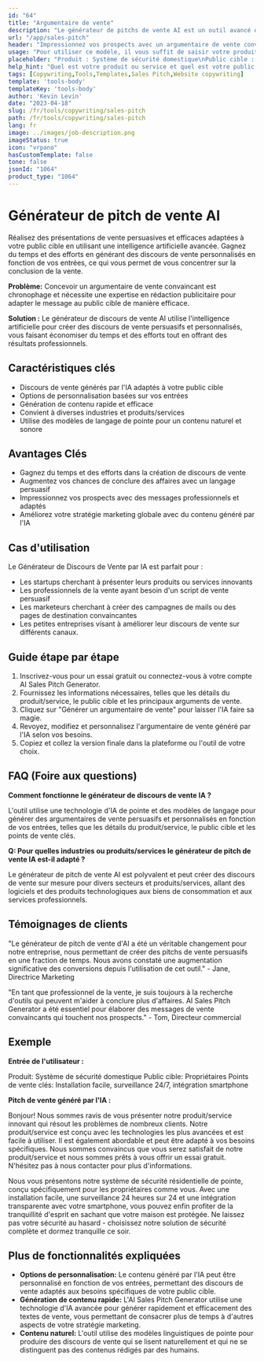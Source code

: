 ```yaml
---
id: "64"
title: "Argumentaire de vente"
description: "Le générateur de pitchs de vente AI est un outil avancé qui utilise l'intelligence artificielle pour vous aider à créer des pitchs de vente persuasifs et efficaces adaptés à votre public cible. Il vous fait gagner du temps et des efforts en générant des pitchs de vente personnalisés en fonction de vos informations, vous permettant ainsi de vous concentrer sur la conclusion de l'affaire."
url: "/app/sales-pitch"
header: "Impressionnez vos prospects avec un argumentaire de vente convaincant créé par l'IA."
usage: "Pour utiliser ce modèle, il vous suffit de saisir votre produit ou service, votre public cible et vos principaux arguments de vente. Le générateur de pitch de vente IA créera alors un argumentaire de vente personnalisé, persuasif et efficace basé sur vos informations."
placeholder: "Produit : Système de sécurité domestique\nPublic cible : Propriétaires\nPoints de vente clés : Installation facile, surveillance 24/7, intégration smartphone"
help_hint: "Quel est votre produit ou service et quel est votre public cible ? Fournissez quelques points clés de vente et nous créerons une argumentation persuasive adaptée à votre public."
tags: [Copywriting,Tools,Templates,Sales Pitch,Website copywriting]
template: 'tools-body'
templateKey: 'tools-body'
author: 'Kevin Levin'
date: "2023-04-18"
slug: /fr/tools/copywriting/sales-pitch
path: /fr/tools/copywriting/sales-pitch
lang: fr
image: ../images/job-description.png
imageStatus: true
icon: "vrpano"
hasCustomTemplate: false
tone: false
jsonId: "1064"
product_type: "1064"
---
```

# Générateur de pitch de vente AI

Réalisez des présentations de vente persuasives et efficaces adaptées à votre public cible en utilisant une intelligence artificielle avancée. Gagnez du temps et des efforts en générant des discours de vente personnalisés en fonction de vos entrées, ce qui vous permet de vous concentrer sur la conclusion de la vente.

**Problème:** Concevoir un argumentaire de vente convaincant est chronophage et nécessite une expertise en rédaction publicitaire pour adapter le message au public cible de manière efficace.

**Solution :** Le générateur de discours de vente AI utilise l'intelligence artificielle pour créer des discours de vente persuasifs et personnalisés, vous faisant économiser du temps et des efforts tout en offrant des résultats professionnels.

## Caractéristiques clés

- Discours de vente générés par l'IA adaptés à votre public cible
- Options de personnalisation basées sur vos entrées
- Génération de contenu rapide et efficace
- Convient à diverses industries et produits/services
- Utilise des modèles de langage de pointe pour un contenu naturel et sonore

## Avantages Clés

- Gagnez du temps et des efforts dans la création de discours de vente
- Augmentez vos chances de conclure des affaires avec un langage persuasif
- Impressionnez vos prospects avec des messages professionnels et adaptés
- Améliorez votre stratégie marketing globale avec du contenu généré par l'IA

## Cas d'utilisation

Le Générateur de Discours de Vente par IA est parfait pour :
- Les startups cherchant à présenter leurs produits ou services innovants
- Les professionnels de la vente ayant besoin d'un script de vente persuasif
- Les marketeurs cherchant à créer des campagnes de mails ou des pages de destination convaincantes
- Les petites entreprises visant à améliorer leur discours de vente sur différents canaux.

## Guide étape par étape

1. Inscrivez-vous pour un essai gratuit ou connectez-vous à votre compte AI Sales Pitch Generator.
2. Fournissez les informations nécessaires, telles que les détails du produit/service, le public cible et les principaux arguments de vente.
3. Cliquez sur "Générer un argumentaire de vente" pour laisser l'IA faire sa magie.
4. Revoyez, modifiez et personnalisez l'argumentaire de vente généré par l'IA selon vos besoins.
5. Copiez et collez la version finale dans la plateforme ou l'outil de votre choix.

## FAQ (Foire aux questions)

**Comment fonctionne le générateur de discours de vente IA ?**

L'outil utilise une technologie d'IA de pointe et des modèles de langage pour générer des argumentaires de vente persuasifs et personnalisés en fonction de vos entrées, telles que les détails du produit/service, le public cible et les points de vente clés.

**Q: Pour quelles industries ou produits/services le générateur de pitch de vente IA est-il adapté ?**

Le générateur de pitch de vente AI est polyvalent et peut créer des discours de vente sur mesure pour divers secteurs et produits/services, allant des logiciels et des produits technologiques aux biens de consommation et aux services professionnels.

## Témoignages de clients

"Le générateur de pitch de vente d'AI a été un véritable changement pour notre entreprise, nous permettant de créer des pitchs de vente persuasifs en une fraction de temps. Nous avons constaté une augmentation significative des conversions depuis l'utilisation de cet outil." - Jane, Directrice Marketing

"En tant que professionnel de la vente, je suis toujours à la recherche d'outils qui peuvent m'aider à conclure plus d'affaires. AI Sales Pitch Generator a été essentiel pour élaborer des messages de vente convaincants qui touchent nos prospects." - Tom, Directeur commercial

## Exemple

**Entrée de l'utilisateur :**

Produit: Système de sécurité domestique
Public cible: Propriétaires
Points de vente clés: Installation facile, surveillance 24/7, intégration smartphone

**Pitch de vente généré par l'IA :**

Bonjour! Nous sommes ravis de vous présenter notre produit/service innovant qui résout les problèmes de nombreux clients. Notre produit/service est conçu avec les technologies les plus avancées et est facile à utiliser. Il est également abordable et peut être adapté à vos besoins spécifiques. Nous sommes convaincus que vous serez satisfait de notre produit/service et nous sommes prêts à vous offrir un essai gratuit. N'hésitez pas à nous contacter pour plus d'informations.

Nous vous présentons notre système de sécurité résidentielle de pointe, conçu spécifiquement pour les propriétaires comme vous. Avec une installation facile, une surveillance 24 heures sur 24 et une intégration transparente avec votre smartphone, vous pouvez enfin profiter de la tranquillité d'esprit en sachant que votre maison est protégée. Ne laissez pas votre sécurité au hasard - choisissez notre solution de sécurité complète et dormez tranquille ce soir.

## Plus de fonctionnalités expliquées

- **Options de personnalisation:** Le contenu généré par l'IA peut être personnalisé en fonction de vos entrées, permettant des discours de vente adaptés aux besoins spécifiques de votre public cible.
- **Génération de contenu rapide:** L'AI Sales Pitch Generator utilise une technologie d'IA avancée pour générer rapidement et efficacement des textes de vente, vous permettant de consacrer plus de temps à d'autres aspects de votre stratégie marketing.
- **Contenu naturel:** L'outil utilise des modèles linguistiques de pointe pour produire des discours de vente qui se lisent naturellement et qui ne se distinguent pas des contenus rédigés par des humains.
